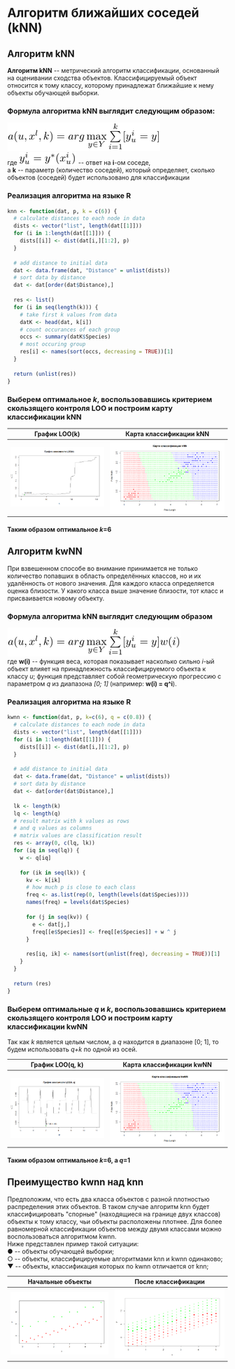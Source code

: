 # Алгоритм ближайших соседей (kNN)
## Алгоритм kNN
**Алгоритм kNN** -- метрический алгоритм классификации, основанный на оценивании сходства объектов. Классифицируемый объект относится к тому классу, которому принадлежат ближайшие к нему объекты обучающей выборки.

### Формула алгоритма kNN выглядит следующим образом:
![Формула](knntex.png)\
где ![](yuitex.png) -- ответ на **i**-ом соседе,\
а **k** -- параметр (количество соседей), который определяет, сколько объектов (соседей) будет использовано для классификации

### Реализация алгоритма на языке R
```r
knn <- function(dat, p, k = c(6)) {
  # calculate distances to each node in data
  dists <- vector("list", length(dat[[1]]))
  for (i in 1:length(dat[[1]])) {
    dists[[i]] <- dist(dat[i,][1:2], p)
  }
  
  # add distance to initial data
  dat <- data.frame(dat, "Distance" = unlist(dists))
  # sort data by distance
  dat <- dat[order(dat$Distance),]

  res <- list()  
  for (i in seq(length(k))) {
    # take first k values from data
    datK <- head(dat, k[i])
    # count occurances of each group
    occs <- summary(datK$Species)
    # most occuring group  
    res[i] <- names(sort(occs, decreasing = TRUE))[1]
  }
  
  return (unlist(res))
}
```
### Выберем оптимальное *k*, воспользовавшись критерием скользящего контроля LOO и построим карту классификации kNN

График LOO(k) | Карта классификации kNN
:------------:|:----------------------:
![График LOO(k)](LOOfromk.png)|![Карта классификации kNN](knn6map.png)
#### Таким образом оптимальное *k*=6

## Алгоритм kwNN
При взвешенном способе во внимание принимается не только количество попавших в область определённых классов, но и их удалённость от нового значения. Для каждого класса определяется оценка близости. У какого класса выше значение близости, тот класс и присваивается новому объекту.

### Формула алгоритма kNN выглядит следующим образом
![Формула](kwnntex.png)\
где **w(i)** -- функция веса, которая показывает насколько сильно *i*-ый объект влияет на принадлежность классифицируемого объекта к классу *u*; функция представляет собой геометрическую прогрессию с параметром *q* из диапазона *[0; 1]* (например: **w(i) = q^i**).

### Реализация алгоритма на языке R
```r
kwnn <- function(dat, p, k=c(6), q = c(0.8)) {
  # calculate distances to each node in data
  dists <- vector("list", length(dat[[1]]))
  for (i in 1:length(dat[[1]])) {
    dists[[i]] <- dist(dat[i,][1:2], p)
  }
  
  # add distance to initial data
  dat <- data.frame(dat, "Distance" = unlist(dists))
  # sort data by distance
  dat <- dat[order(dat$Distance),]
  
  lk <- length(k)
  lq <- length(q)
  # result matrix with k values as rows
  # and q values as columns
  # matrix values are classification result 
  res <- array(0, c(lq, lk))
  for (iq in seq(lq)) {
    w <- q[iq]
    
    for (ik in seq(lk)) {
      kv <- k[ik]
      # how much p is close to each class
      freq <- as.list(rep(0, length(levels(dat$Species))))
      names(freq) = levels(dat$Species)
      
      for (j in seq(kv)) {
        e <- dat[j,]
        freq[[e$Species]] <- freq[[e$Species]] + w ^ j
      }

      res[iq, ik] <- names(sort(unlist(freq), decreasing = TRUE))[1]
    }
  }
  
  return (res)
}
```
### Выберем оптимальные *q* и *k*, воспользовавшись критерием скользящего контроля LOO и построим карту классификации kwNN
Так как *k* является целым числом, а *q* находится в диапазоне [0; 1], то будем использовать *q+k* по одной из осей.

График LOO(q, k) | Карта классификации kwNN
:---------------:|:-----------------------:
![График LOO(q, k)](LOOfromq.png)|![Карта классификации kwNN](kwnn610map.png)
#### Таким образом оптимальное *k*=6, а *q*=1

## Преимущество kwnn над knn
Предположим, что есть два класса объектов с разной плотностью распределения этих объектов. В таком случае алгоритм knn будет классифицировать "спорные" (находящиеся на границе двух классов) объекты к тому классу, чьи объекты расположены плотнее. Для более равномерной классификации объектов между двумя классами можно воспользоваться алгоритмом kwnn.\
Ниже представлен пример такой ситуации:\
● -- объекты обучающей выборки;\
○ -- объекты, классифицируемые алгоритмами knn и kwnn одинаково;\
▼ -- объекты, классификация которых по kwnn отличается от knn;

Начальные объекты | После классификации
:----------------:|:-------------------:
![Начальные объекты](proof1.png)|![После классификации](proof2.png)